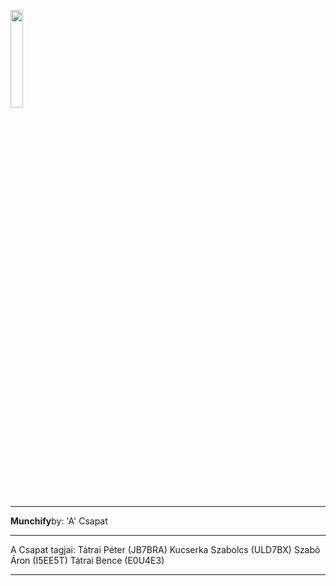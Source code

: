 <img src='https://munchify.hu/img/munchify_logo1.png' style='width: 20%;'></img></center>
<hr>
<b>Munchify</b>by: 'A' Csapat
<hr>
A Csapat tagjai:
Tátrai Péter (JB7BRA)
Kucserka Szabolcs (ULD7BX)
Szabó Áron (I5EE5T)
Tátrai Bence (E0U4E3)
<hr>
